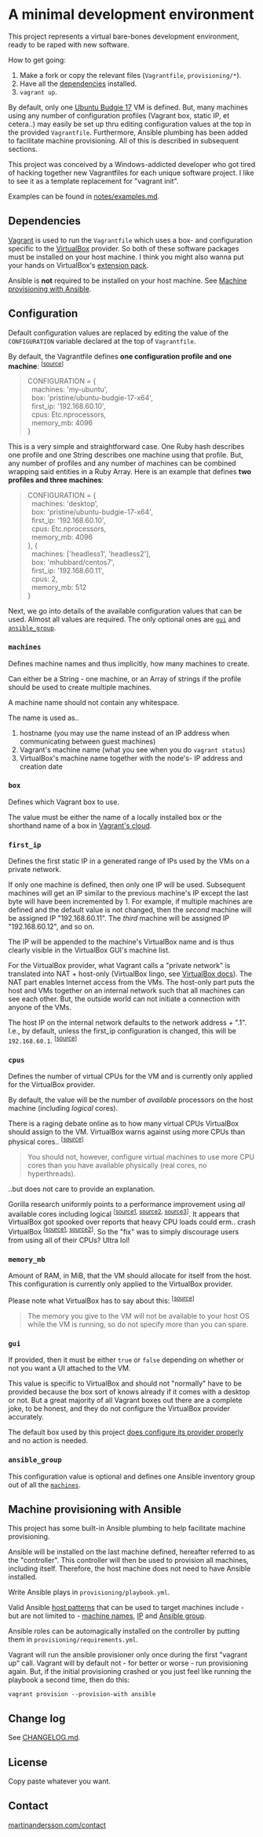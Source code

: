 # A minimal development environment

This project represents a virtual bare-bones development environment, ready to
be raped with new software.

How to get going:

1. Make a fork or copy the relevant files (`Vagrantfile`, `provisioning/*`).
1. Have all the [dependencies][intro-1] installed.
1. `vagrant up`.

By default, only one [Ubuntu Budgie 17][intro-2] VM is defined. But, many
machines using any number of configuration profiles (Vagrant box, static IP, et
cetera..) may easily be set up thru editing configuration values at the top in
the provided `Vagrantfile`. Furthermore, Ansible plumbing has been added to
facilitate machine provisioning. All of this is described in subsequent
sections.

This project was conceived by a Windows-addicted developer who got tired of
hacking together new Vagrantfiles for each unique software project. I like to
see it as a template replacement for "vagrant init".

Examples can be found in [notes/examples.md][intro-3].

[intro-1]: #dependencies
[intro-2]: https://ubuntubudgie.org/
[intro-3]: https://github.com/martinanderssondotcom/mini-dev/blob/master/examples.md

## Dependencies

[Vagrant][dep-1] is used to run the `Vagrantfile` which uses a box- and
configuration specific to the [VirtualBox][dep-2] provider. So both of these
software packages must be installed on your host machine. I think you might also
wanna put your hands on VirtualBox's [extension pack][dep-2].

Ansible is **not** required to be installed on your host machine. See
[Machine provisioning with Ansible][dep-3].

[dep-1]: https://www.vagrantup.com/downloads.html
[dep-2]: https://www.virtualbox.org/wiki/Downloads
[dep-3]: #machine-provisioning-with-ansible

## Configuration

Default configuration values are replaced by editing the value of the
`CONFIGURATION` variable declared at the top of `Vagrantfile`.

By default, the Vagrantfile defines **one configuration profile and one
machine**: <sup>[[source][conf-1]]</sup>

> CONFIGURATION = {  
> &nbsp;&nbsp;machines: 'my-ubuntu',  
> &nbsp;&nbsp;box: 'pristine/ubuntu-budgie-17-x64',  
> &nbsp;&nbsp;first_ip: '192.168.60.10',  
> &nbsp;&nbsp;cpus: Etc.nprocessors,  
> &nbsp;&nbsp;memory_mb: 4096  
> }

This is a very simple and straightforward case. One Ruby hash describes one
profile and one String describes one machine using that profile. But, any number
of profiles and any number of machines can be combined wrapping said entities in
a Ruby Array. Here is an example that defines **two profiles and three
machines**:

> CONFIGURATION = {  
> &nbsp;&nbsp;machines: 'desktop',  
> &nbsp;&nbsp;box: 'pristine/ubuntu-budgie-17-x64',  
> &nbsp;&nbsp;first_ip: '192.168.60.10',  
> &nbsp;&nbsp;cpus: Etc.nprocessors,  
> &nbsp;&nbsp;memory_mb: 4096  
> }, {  
> &nbsp;&nbsp;machines: ['headless1', 'headless2'],  
> &nbsp;&nbsp;box: 'mhubbard/centos7',  
> &nbsp;&nbsp;first_ip: '192.168.60.11',  
> &nbsp;&nbsp;cpus: 2,  
> &nbsp;&nbsp;memory_mb: 512  
> }

Next, we go into details of the available configuration values that can be used.
Almost all values are required. The only optional ones are [`gui`][conf-2] and
[`ansible_group`][conf-3].

[conf-1]: https://github.com/martinanderssondotcom/mini-dev/blob/master/Vagrantfile#L4-L11
[conf-2]: #gui
[conf-3]: #ansible_group

### `machines`

Defines machine names and thus implicitly, how many machines to create.

Can either be a String - one machine, or an Array of strings if the profile
should be used to create multiple machines.

A machine name should not contain any whitespace.

The name is used as..

1. hostname (you may use the name instead of an IP address when communicating
   between guest machines)
1. Vagrant's machine name (what you see when you do `vagrant status`)
1. VirtualBox's machine name together with the node's- IP address and creation date

### `box`

Defines which Vagrant box to use.

The value must be either the name of a locally installed box or the shorthand
name of a box in [Vagrant's cloud][box-1].

[box-1]: https://app.vagrantup.com/boxes/search

### `first_ip`

Defines the first static IP in a generated range of IPs used by the VMs on a
private network.

If only one machine is defined, then only one IP will be used. Subsequent
machines will get an IP similar to the previous machine's IP except the last
byte will have been incremented by 1. For example, if multiple machines are
defined and the default value is not changed, then the *second* machine will be
assigned IP "192.168.60.11". The *third* machine will be assigned IP
"192.168.60.12", and so on.

The IP will be appended to the machine's VirtualBox name and is thus clearly
visible in the VirtualBox GUI's machine list.

For the VirtualBox provider, what Vagrant calls a "private network" is
translated into NAT + host-only (VirtualBox lingo, see [VirtualBox docs][ip-1]).
The NAT part enables Internet access from the VMs. The host-only part puts the
host and VMs together on an internal network such that all machines can see each
other. But, the outside world can not initiate a connection with anyone of the
VMs.

The host IP on the internal network defaults to the network address + ".1".
I.e., by default, unless the first_ip configuration is changed, this will be
`192.168.60.1`. <sup>[[source][ip-2]]</sup>

[ip-1]: https://www.virtualbox.org/manual/ch06.html#network_hostonly
[ip-2]: https://www.virtualbox.org/manual/ch06.html#network_nat_service

### `cpus`

Defines the number of virtual CPUs for the VM and is currently only applied for
the VirtualBox provider.

By default, the value will be the number of _available_ processors on the host
machine (including _logical_ cores).

There is a raging debate online as to how many virtual CPUs VirtualBox should
assign to the VM. VirtualBox warns against using more CPUs than physical cores..
<sup>[[source][cpu-1]]</sup>

> You should not, however, configure virtual machines to use more CPU cores than
> you have available physically (real cores, no hyperthreads).

..but does not care to provide an explanation.

Gorilla research uniformly points to a performance improvement using _all_
available cores including logical <sup>[[source1][cpu-2], [source2][cpu-3],
[source3][cpu-4]]</sup>. It appears that VirtualBox got spooked over reports
that heavy CPU loads could erm.. crash VirtualBox <sup>[[source1][cpu-5],
[source2][cpu-6]]</sup>. So the "fix" was to simply discourage users from using
all of their CPUs? Ultra lol!

[cpu-1]: https://www.virtualbox.org/manual/ch03.html
[cpu-2]: https://forums.virtualbox.org/viewtopic.php?f=1&t=59259&start=15
[cpu-3]: http://envobi.com/post/virtualbox-hyper-threading-benchmark-surprise/
[cpu-4]: https://unix.stackexchange.com/a/325959
[cpu-5]: https://www.virtualbox.org/ticket/14944
[cpu-6]: https://superuser.com/a/1179451

### `memory_mb`

Amount of RAM, in MiB, that the VM should allocate for itself from the host.
This configuration is currently only applied to the VirtualBox provider.

Please note what VirtualBox has to say about this: <sup>[[source][mem-1]]</sup>

> The memory you give to the VM will not be available to your host OS while the
> VM is running, so do not specify more than you can spare.

[mem-1]: https://www.virtualbox.org/manual/ch01.html#gui-createvm

### `gui`

If provided, then it must be either `true` or `false` depending on whether or
not you want a UI attached to the VM.

This value is specific to VirtualBox and should not "normally" have to be
provided because the box sort of knows already if it comes with a desktop or
not. But a great majority of all Vagrant boxes out there are a complete joke, to
be honest, and they do not configure the VirtualBox provider accurately.

The default box used by this project [does configure its provider
properly][gui-1] and no action is needed.

[gui-1]: https://github.com/martinanderssondotcom/box-ubuntu-budgie-17-x64/blob/b03d62419c7bcb7319712c010b6505a1b341b549/Vagrantfile#L8

### `ansible_group`

This configuration value is optional and defines one Ansible inventory group
out of all the [`machines`][grp-1].

[grp-1]: #machines

## Machine provisioning with Ansible

This project has some built-in Ansible plumbing to help facilitate machine
provisioning.

Ansible will be installed on the last machine defined, hereafter referred to as
the "controller". This controller will then be used to provision all machines,
including itself. Therefore, the host machine does not need to have Ansible
installed.

Write Ansible plays in `provisioning/playbook.yml`.

Valid Ansible [host patterns][ans-1] that can be used to target machines
include - but are not limited to - [machine names][ans-2], [IP][ans-3] and
[Ansible group][ans-4].

Ansible roles can be automagically installed on the controller by putting them
in `provisioning/requirements.yml`.

Vagrant will run the ansible provisioner only once during the first "vagrant
up" call. Vagrant will by default not - for better or worse - run provisioning
again. But, if the initial provisioning crashed or you just feel like running the
playbook a second time, then do this:

    vagrant provision --provision-with ansible

[ans-1]: http://docs.ansible.com/ansible/latest/intro_patterns.html#patterns
[ans-2]: #machines
[ans-3]: #first_ip
[ans-4]: #ansible_group

## Change log

See [CHANGELOG.md][27].

[27]: https://github.com/martinanderssondotcom/mini-dev/blob/master/CHANGELOG.md

## License

Copy paste whatever you want.

## Contact

[martinandersson.com/contact][28]

[28]: http://www.martinandersson.com/contact/